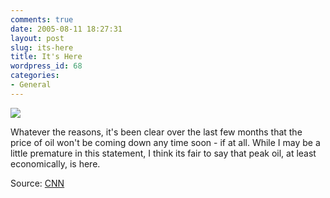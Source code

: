 ```yaml
---
comments: true
date: 2005-08-11 18:27:31
layout: post
slug: its-here
title: It's Here
wordpress_id: 68
categories:
- General
---
```


![](http://www.isystech.net/images/itshere.gif)


Whatever the reasons, it's been clear over the last few months that the price of oil won't be coming down any time soon - if at all. While I may be a little premature in this statement, I think its fair to say that peak oil, at least economically, is here.



Source: [CNN](http://money.cnn.com/2005/08/11/markets/oil.reut/index.htm?cnn=yes)



